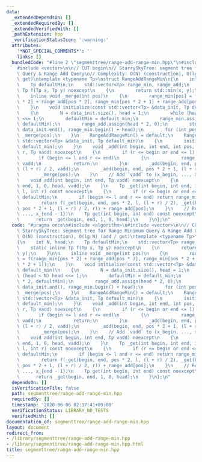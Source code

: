 ```yaml
---
data:
  _extendedDependsOn: []
  _extendedRequiredBy: []
  _extendedVerifiedWith: []
  _pathExtension: hpp
  _verificationStatusIcon: ':warning:'
  attributes:
    '*NOT_SPECIAL_COMMENTS*': ''
    links: []
  bundledCode: "#line 2 \"segmenttree/range-add-range-min.hpp\"\n#include <algorithm>\n\
    #include <vector>\n\n// CUT begin\n// StarrySkyTree: segment tree for Range Minimum\
    \ Query & Range Add Query\n// Complexity: O(N) (construction), O(lg N) (add /\
    \ get)\ntemplate <typename Tp>\nstruct RangeAddRangeMin\n{\n    int N, head;\n\
    \    Tp defaultMin;\n    std::vector<Tp> range_min, range_add;\n    static inline\
    \ Tp f(Tp x, Tp y) noexcept\n    {\n        return std::min(x, y);\n    }\n\n\
    \    inline void _merge(int pos)\n    {\n        range_min[pos] = f(range_min[pos\
    \ * 2] + range_add[pos * 2], range_min[pos * 2 + 1] + range_add[pos * 2 + 1]);\n\
    \    }\n    void initialize(const std::vector<Tp> &data_init, Tp default_min)\n\
    \    {\n        N = data_init.size(), head = 1;\n        while (head < N) head\
    \ <<= 1;\n        defaultMin = default_min;\n        range_min.assign(head * 2,\
    \ defaultMin);\n        range_add.assign(head * 2, 0);\n        std::copy(data_init.begin(),\
    \ data_init.end(), range_min.begin() + head);\n        for (int pos = head; --pos;)\
    \ _merge(pos);\n    }\n    RangeAddRangeMin() = default;\n    RangeAddRangeMin(const\
    \ std::vector<Tp> &data_init, Tp default_min)\n    {\n        initialize(data_init,\
    \ default_min);\n    }\n    void _add(int begin, int end, int pos, int l, int\
    \ r, Tp vadd) noexcept\n    {\n        if (r <= begin or end <= l) return;\n \
    \       if (begin <= l and r <= end)\n        {\n            range_add[pos] +=\
    \ vadd;\n            return;\n        }\n        _add(begin, end, pos * 2, l,\
    \ (l + r) / 2, vadd);\n        _add(begin, end, pos * 2 + 1, (l + r) / 2, r, vadd);\n\
    \        _merge(pos);\n    }\n    // Add `vadd` to (x_begin, ..., x_{end - 1})\n\
    \    void add(int begin, int end, Tp vadd) noexcept\n    {\n        return _add(begin,\
    \ end, 1, 0, head, vadd);\n    }\n    Tp _get(int begin, int end, int pos, int\
    \ l, int r) const noexcept\n    {\n        if (r <= begin or end <= l) return\
    \ defaultMin;\n        if (begin <= l and r <= end) return range_min[pos] + range_add[pos];\n\
    \        return f(_get(begin, end, pos * 2, l, (l + r) / 2), _get(begin, end,\
    \ pos * 2 + 1, (l + r) / 2, r)) + range_add[pos];\n    }\n    // Return f(x_begin,\
    \ ..., x_{end - 1})\n    Tp get(int begin, int end) const noexcept\n    {\n  \
    \      return _get(begin, end, 1, 0, head);\n    }\n};\n"
  code: "#pragma once\n#include <algorithm>\n#include <vector>\n\n// CUT begin\n//\
    \ StarrySkyTree: segment tree for Range Minimum Query & Range Add Query\n// Complexity:\
    \ O(N) (construction), O(lg N) (add / get)\ntemplate <typename Tp>\nstruct RangeAddRangeMin\n\
    {\n    int N, head;\n    Tp defaultMin;\n    std::vector<Tp> range_min, range_add;\n\
    \    static inline Tp f(Tp x, Tp y) noexcept\n    {\n        return std::min(x,\
    \ y);\n    }\n\n    inline void _merge(int pos)\n    {\n        range_min[pos]\
    \ = f(range_min[pos * 2] + range_add[pos * 2], range_min[pos * 2 + 1] + range_add[pos\
    \ * 2 + 1]);\n    }\n    void initialize(const std::vector<Tp> &data_init, Tp\
    \ default_min)\n    {\n        N = data_init.size(), head = 1;\n        while\
    \ (head < N) head <<= 1;\n        defaultMin = default_min;\n        range_min.assign(head\
    \ * 2, defaultMin);\n        range_add.assign(head * 2, 0);\n        std::copy(data_init.begin(),\
    \ data_init.end(), range_min.begin() + head);\n        for (int pos = head; --pos;)\
    \ _merge(pos);\n    }\n    RangeAddRangeMin() = default;\n    RangeAddRangeMin(const\
    \ std::vector<Tp> &data_init, Tp default_min)\n    {\n        initialize(data_init,\
    \ default_min);\n    }\n    void _add(int begin, int end, int pos, int l, int\
    \ r, Tp vadd) noexcept\n    {\n        if (r <= begin or end <= l) return;\n \
    \       if (begin <= l and r <= end)\n        {\n            range_add[pos] +=\
    \ vadd;\n            return;\n        }\n        _add(begin, end, pos * 2, l,\
    \ (l + r) / 2, vadd);\n        _add(begin, end, pos * 2 + 1, (l + r) / 2, r, vadd);\n\
    \        _merge(pos);\n    }\n    // Add `vadd` to (x_begin, ..., x_{end - 1})\n\
    \    void add(int begin, int end, Tp vadd) noexcept\n    {\n        return _add(begin,\
    \ end, 1, 0, head, vadd);\n    }\n    Tp _get(int begin, int end, int pos, int\
    \ l, int r) const noexcept\n    {\n        if (r <= begin or end <= l) return\
    \ defaultMin;\n        if (begin <= l and r <= end) return range_min[pos] + range_add[pos];\n\
    \        return f(_get(begin, end, pos * 2, l, (l + r) / 2), _get(begin, end,\
    \ pos * 2 + 1, (l + r) / 2, r)) + range_add[pos];\n    }\n    // Return f(x_begin,\
    \ ..., x_{end - 1})\n    Tp get(int begin, int end) const noexcept\n    {\n  \
    \      return _get(begin, end, 1, 0, head);\n    }\n};\n"
  dependsOn: []
  isVerificationFile: false
  path: segmenttree/range-add-range-min.hpp
  requiredBy: []
  timestamp: '2020-06-06 02:17:41+09:00'
  verificationStatus: LIBRARY_NO_TESTS
  verifiedWith: []
documentation_of: segmenttree/range-add-range-min.hpp
layout: document
redirect_from:
- /library/segmenttree/range-add-range-min.hpp
- /library/segmenttree/range-add-range-min.hpp.html
title: segmenttree/range-add-range-min.hpp
---
```

